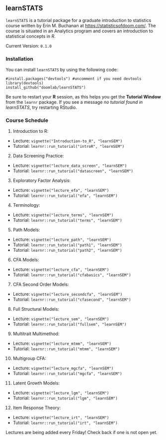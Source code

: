 ## learnSTATS

`learnSTATS` is a tutorial package for a graduate introduction to statistics course written by Erin M. Buchanan at https://statisticsofdoom.com/. The course is situated in an Analytics program and covers an introduction to statistical concepts in *R*. 

Current Version: `0.1.0`

### Installation

You can install `learnSTATS` by using the following code:

```
#install.packages("devtools") #uncomment if you need devtools
library(devtools)
install_github("doomlab/learnSTATS")
```

Be sure to restart your **R** session, as this helps you get the **Tutorial Window** from the `learnr` package. If you see a message *no tutorial found in learnSTATS*, try restarting RStudio. 

### Course Schedule

1. Introduction to R: 

- Lecture: `vignette("Introduction-to_R", "learnSEM")`
- Tutorial: `learnr::run_tutorial("introR", "learnSEM")`

2. Data Screening Practice: 

- Lecture: `vignette("lecture_data_screen", "learnSEM")`
- Tutorial: `learnr::run_tutorial("datascreen", "learnSEM")`

3. Exploratory Factor Analysis: 

- Lecture: `vignette("lecture_efa", "learnSEM")`
- Tutorial: `learnr::run_tutorial("efa", "learnSEM")`

4. Terminology: 

- Lecture: `vignette("lecture_terms", "learnSEM")`
- Tutorial: `learnr::run_tutorial("terms", "learnSEM")`

5. Path Models: 

- Lecture: `vignette("lecture_path", "learnSEM")`
- Tutorial: `learnr::run_tutorial("path1", "learnSEM")` 
- Tutorial: `learnr::run_tutorial("path2", "learnSEM")`

6. CFA Models: 

- Lecture: `vignette("lecture_cfa", "learnSEM")`
- Tutorial: `learnr::run_tutorial("cfabasics", "learnSEM")`

7. CFA Second Order Models: 

- Lecture: `vignette("lecture_secondcfa", "learnSEM")`
- Tutorial: `learnr::run_tutorial("cfasecond", "learnSEM")`

8. Full Structural Models: 

- Lecture: `vignette("lecture_sem", "learnSEM")`
- Tutorial: `learnr::run_tutorial("fullsem", "learnSEM")`

9. Multitrait Multimethod: 

- Lecture: `vignette("lecture_mtmm", "learnSEM")`
- Tutorial: `learnr::run_tutorial("mtmm", "learnSEM")`

10. Multigroup CFA: 

- Lecture: `vignette("lecture_mgcfa", "learnSEM")`
- Tutorial: `learnr::run_tutorial("mgcfa", "learnSEM")` 

11. Latent Growth Models: 

- Lecture: `vignette("lecture_lgm", "learnSEM")`
- Tutorial: `learnr::run_tutorial("lgm", "learnSEM")` 

12. Item Response Theory: 

- Lecture: `vignette("lecture_irt", "learnSEM")`
- Tutorial: `learnr::run_tutorial("irt", "learnSEM")`

Lectures are being added every Friday! Check back if one is not open yet. 


